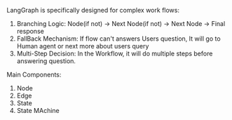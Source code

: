 LangGraph is specifically designed for complex work flows:

1) Branching Logic: Node(if not) -> Next Node(if not) -> Next Node -> Final response
2) FallBack Mechanism: If flow can't answers Users question, It will go to Human agent or next more about users query
3) Multi-Step Decision: In the Workflow, it will do multiple steps before answering question. 

Main Components:
1) Node
2) Edge
3) State
4) State MAchine


